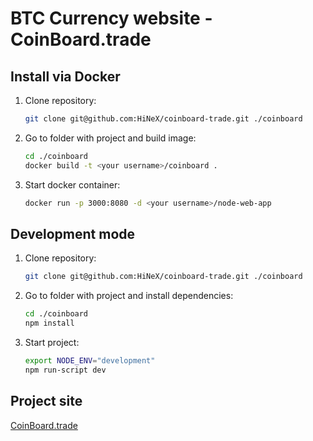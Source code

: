 BTC Currency website - CoinBoard.trade
==================================

## Install via Docker
1. Clone repository:<br />
    ```bash
    git clone git@github.com:HiNeX/coinboard-trade.git ./coinboard
    ```
2. Go to folder with project and build image:<br />
    ```bash
    cd ./coinboard
    docker build -t <your username>/coinboard .
    ```
3. Start docker container:<br />
    ```bash
    docker run -p 3000:8080 -d <your username>/node-web-app
    ```

## Development mode
1. Clone repository:<br />
    ```bash
    git clone git@github.com:HiNeX/coinboard-trade.git ./coinboard
    ```
2. Go to folder with project and install dependencies:<br />
    ```bash
    cd ./coinboard
    npm install
    ```
3. Start project:<br />
    ```bash
    export NODE_ENV="development"
    npm run-script dev
    ```
## Project site
[CoinBoard.trade](https://coinboard.trade)
